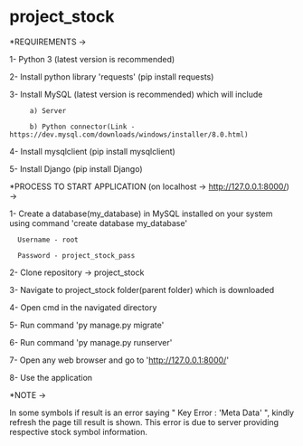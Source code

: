# project_stock

*REQUIREMENTS ->

   1- Python 3 (latest version is recommended)

   2- Install python library 'requests' (pip install requests)

   3- Install MySQL (latest version is recommended) which will include

         a) Server
   
         b) Python connector(Link - https://dev.mysql.com/downloads/windows/installer/8.0.html)
   
   4- Install mysqlclient (pip install mysqlclient)

   5- Install Django (pip install Django)

*PROCESS TO START APPLICATION (on localhost -> http://127.0.0.1:8000/) ->

   1- Create a database(my_database) in MySQL installed on your system using command 'create database my_database'
   
      Username - root
      
      Password - project_stock_pass
      
   2- Clone repository -> project_stock
   
   3- Navigate to project_stock folder(parent folder) which is downloaded
   
   4- Open cmd in the navigated directory
   
   5- Run command 'py manage.py migrate'

   6- Run command 'py manage.py runserver'
   
   7- Open any web browser and go to 'http://127.0.0.1:8000/'
   
   8- Use the application

   
   *NOTE ->
   
   In some symbols if result is an error saying " Key Error : 'Meta Data' ", kindly refresh the page till result is shown.
   This error is due to server providing respective stock symbol information.
